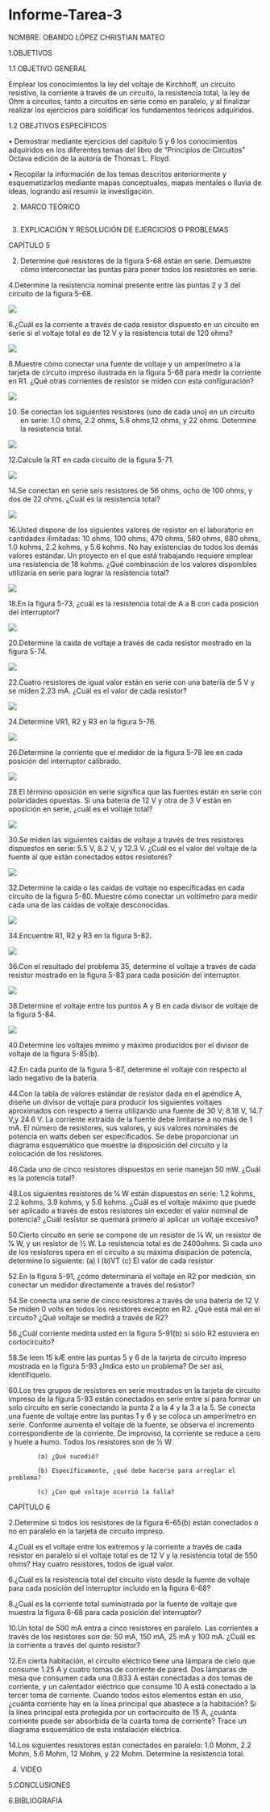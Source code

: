 # Informe-Tarea-3

NOMBRE: OBANDO LÓPEZ CHRISTIAN MATEO 

1.OBJETIVOS

1.1 OBJETIVO GENERAL

Emplear los conocimientos la ley del voltaje de Kirchhoff, un circuito resistivo, la corriente a través de un circuito, la resistencia total, la ley de Ohm a circuitos, tanto a circuitos en serie como en paralelo, y al finalizar realizar los ejercicios para soldificar los fundamentos teóricos adquiridos.

1.2 OBEJTIVOS ESPECÍFICOS

• Demostrar mediante ejercicios del capítulo 5 y 6 los conocimientos adquiridos en los diferentes temas del libro de “Principios de Circuitos” Octava edición de la autoría de Thomas L. Floyd.

• Recopilar la información de los temas descritos anteriormente y esquematizarlos mediante mapas conceptuales, mapas mentales o lluvia de ideas, logrando así resumir la investigación.

2. MARCO TEÓRICO

![]()

3. EXPLICACIÓN Y RESOLUCIÓN DE EJERCICIOS O PROBLEMAS

  CAPÍTULO 5
  
  2. Determine qué resistores de la figura 5-68 están en serie. Demuestre cómo interconectar las puntas para poner todos los resistores en serie.

  4.Determine la resistencia nominal presente entre las puntas 2 y 3 del circuito de la figura 5-68.
  
  ![](https://github.com/mAttIuS1106/Informe-Tarea-3/blob/main/EJERCICIO%204.PNG)

  6.¿Cuál es la corriente a través de cada resistor dispuesto en un circuito en serie si el voltaje total es de 12 V y la resistencia total de     120 ohms?
  
  ![](https://github.com/mAttIuS1106/Informe-Tarea-3/blob/main/EJERCICIO%206.PNG)

  8.Muestre cómo conectar una fuente de voltaje y un amperímetro a la tarjeta de circuito impreso ilustrada en la figura 5-68 para medir la         corriente en R1. ¿Qué otras corrientes de resistor se miden con esta configuración?
  
  ![](https://github.com/mAttIuS1106/Informe-Tarea-3/blob/main/EJERCICIO%208.PNG)

  10. Se conectan los siguientes resistores (uno de cada uno) en un circuito en serie: 1.0 ohms, 2.2 ohms, 5.6 ohms,12 ohms, y 22 ohms. Determine   la resistencia   total.

  ![](https://github.com/mAttIuS1106/Informe-Tarea-3/blob/main/EJERCICIO%2010.PNG)

  12.Calcule la RT en cada circuito de la figura 5-71.
  
  ![](https://github.com/mAttIuS1106/Informe-Tarea-3/blob/main/EJERCICIO%2012.PNG)
  
  14.Se conectan en serie seis resistores de 56 ohms, ocho de 100 ohms, y dos de 22 ohms. ¿Cuál es la resistencia total?
  
  ![](https://github.com/mAttIuS1106/Informe-Tarea-3/blob/main/EJERCICIO%2010.PNG)
  
  16.Usted dispone de los siguientes valores de resistor en el laboratorio en cantidades ilimitadas: 10 ohms, 100 ohms, 470 ohms, 560 ohms, 680     ohms, 1.0 kohms, 2.2 kohms, y 5.6 kohms. No hay existencias de todos los demás valores estándar. Un proyecto en el que está trabajando requiere   emplear una resistencia de 18 kohms. ¿Qué combinación de los valores disponibles utilizaría en serie para lograr la resistencia total?
  
  ![](https://github.com/mAttIuS1106/Informe-Tarea-3/blob/main/EJERCICIO%2016.PNG)
  
 
  18.En la figura 5-73, ¿cuál es la resistencia total de A a B con cada posición del interruptor?
  
  ![](https://github.com/mAttIuS1106/Informe-Tarea-3/blob/main/EJERCICIO%2018.PNG)
  
  20.Determine la caída de voltaje a través de cada resistor mostrado en la figura 5-74.
  
  ![](https://github.com/mAttIuS1106/Informe-Tarea-3/blob/main/EJERCICIO%2020.PNG)
  
  22.Cuatro resistores de igual valor están en serie con una batería de 5 V y se miden 2.23 mA. ¿Cuál es el valor de cada resistor?
  
  ![](https://github.com/mAttIuS1106/Informe-Tarea-3/blob/main/EJERCICIO%2022.PNG)
  
  24.Determine VR1, R2 y R3 en la figura 5-76.
  
  ![](https://github.com/mAttIuS1106/Informe-Tarea-3/blob/main/EJERCICIO%2024(2).PNG)
  
  26.Determine la corriente que el medidor de la figura 5-78 lee en cada posición del interruptor calibrado.
  
  ![](https://github.com/mAttIuS1106/Informe-Tarea-3/blob/main/EJERCICIO%2026(2).PNG)


  28.El término oposición en serie significa que las fuentes están en serie con polaridades opuestas. Si una batería de 12 V y otra de 3 V están   en oposición en serie, ¿cuál es el voltaje total?
  
  ![](https://github.com/mAttIuS1106/Informe-Tarea-3/blob/main/EJERCICIO%2028.PNG)

  30.Se miden las siguientes caídas de voltaje a través de tres resistores dispuestos en serie: 5.5 V, 8.2 V, y 12.3 V. ¿Cuál es el valor del       voltaje de la fuente al que están conectados estos resistores?
  
  ![](https://github.com/mAttIuS1106/Informe-Tarea-3/blob/main/EJERCICIO%2030.PNG)
  
  32.Determine la caída o las caídas de voltaje no especificadas en cada circuito de la figura 5-80. Muestre cómo conectar un voltímetro para       medir cada una de las caídas de voltaje desconocidas.
  
  ![](https://github.com/mAttIuS1106/Informe-Tarea-3/blob/main/EJERCICIO%2032(2).PNG)
  
  34.Encuentre R1, R2 y R3 en la figura 5-82.
  
  ![](https://github.com/mAttIuS1106/Informe-Tarea-3/blob/main/EJERCICIO%2034.PNG)
  
  36.Con el resultado del problema 35, determine el voltaje a través de cada resistor mostrado en la figura 5-83 para cada posición del             interruptor.
  
  ![](https://github.com/mAttIuS1106/Informe-Tarea-3/blob/main/EJERCICIO%2036.PNG)
  
  38.Determine el voltaje entre los puntos A y B en cada divisor de voltaje de la figura 5-84.
  
  ![](https://github.com/mAttIuS1106/Informe-Tarea-3/blob/main/EJERCICIO%2038.PNG)
  
  40.Determine los voltajes mínimo y máximo producidos por el divisor de voltaje de la figura 5-85(b).
  
  42.En cada punto de la figura 5-87, determine el voltaje con respecto al lado negativo de la batería.
  
  44.Con la tabla de valores estándar de resistor dada en el apéndice A, diseñe un divisor de voltaje para producir los siguientes voltajes         aproximados con respecto a tierra utilizando una fuente de 30 V; 8.18 V, 14.7 V,y 24.6 V. La corriente extraída de la fuente debe limitarse a     no más de 1 mA. El número de resistores, sus valores, y sus valores nominales de potencia en watts deben ser especificados. Se debe               proporcionar un diagrama esquemático que muestre la disposición del circuito y la colocación de los resistores.
  
  46.Cada uno de cinco resistores dispuestos en serie manejan 50 mW. ¿Cuál es la potencia total?
  
  48.Los siguientes resistores de 1⁄4 W están dispuestos en serie: 1.2 kohms, 2.2 kohms, 3.9 kohms, y 5.6 kohms. ¿Cuál es el voltaje máximo que     puede ser aplicado a través de estos resistores sin exceder el valor nominal de potencia? ¿Cuál resistor se quemará primero al aplicar un         voltaje excesivo?
  
  50.Cierto circuito en serie se compone de un resistor de 1⁄8 W, un resistor de 1⁄4 W, y un resistor de 1⁄2 W. La resistencia total es de         2400ohms. Si cada uno de los resistores opera en el circuito a su máxima disipación de potencia, determine lo siguiente:
        (a) I 
        (b)VT 
        (c) El valor de cada resistor
        
   52.En la figura 5-91, ¿cómo determinaría el voltaje en R2 por medición, sin conectar un medidor directamente a través del resistor?
   
   54.Se conecta una serie de cinco resistores a través de una batería de 12 V. Se miden 0 volts en todos los resistores excepto en R2. ¿Qué está    mal en el circuito? ¿Qué voltaje se medirá a través de R2?
   
   56.¿Cuál corriente mediría usted en la figura 5-91(b) si sólo R2 estuviera en cortocircuito?
   
   58.Se leen 15 kÆ entre las puntas 5 y 6 de la tarjeta de circuito impreso mostrada en la figura 5-93 ¿Indica esto un problema? De ser así,        identifíquelo.
   
   60.Los tres grupos de resistores en serie mostrados en la tarjeta de circuito impreso de la figura 5-93 están conectados en serie entre sí        para formar un solo circuito en serie conectando la punta 2 a la 4 y la 3 a la 5. Se conecta una fuente de voltaje entre las puntas 1 y 6 y se    coloca un amperímetro en serie. Conforme aumenta el voltaje de la fuente, se observa el incremento correspondiente de la corriente. De            improviso, la corriente se reduce a cero y huele a humo. Todos los resistores son de 1⁄2 W.
   
            (a) ¿Qué sucedió?
            
            (b) Específicamente, ¿qué debe hacerse para arreglar el problema?
            
            (c) ¿Con qué voltaje ocurrió la falla?
   
   CAPÍTULO 6 
   
   2.Determine si todos los resistores de la figura 6-65(b) están conectados o no en paralelo en la tarjeta de circuito impreso.
   
   4.¿Cuál es el voltaje entre los extremos y la corriente a través de cada resistor en paralelo si el voltaje total es de 12 V y la resistencia    total de 550 ohms? Hay cuatro resistores, todos de igual valor.
   
   6.¿Cuál es la resistencia total del circuito visto desde la fuente de voltaje para cada posición del interruptor incluido en la figura 6-68?
   
   8.¿Cuál es la corriente total suministrada por la fuente de voltaje que muestra la figura 6-68 para cada posición del interruptor?
   
   10.Un total de 500 mA entra a cinco resistores en paralelo. Las corrientes a través de los resistores son de: 50 mA, 150 mA, 25 mA y 100 mA.      ¿Cuál es la corriente a través del quinto resistor?
   
   12.En cierta habitación, el circuito eléctrico tiene una lámpara de cielo que consume 1.25 A y cuatro tomas de corriente de pared. Dos            lámparas de mesa que consumen cada una 0.833 A están conectadas a dos tomas de corriente, y un calentador eléctrico que consume 10 A está        conectado a la tercer toma de corriente. Cuando todos estos elementos están en uso, ¿cuánta corriente hay en la línea principal que abastece a    la habitación? Si la línea principal está protegida por un cortacircuito de 15 A, ¿cuánta corriente puede ser absorbida de la cuarta toma de      corriente? Trace un diagrama esquemático de esta instalación eléctrica.
   
   14.Los siguientes resistores están conectados en paralelo: 1.0 Mohm, 2.2 Mohm, 5.6 Mohm, 12 Mohm, y 22 Mohm. Determine la resistencia total.



4. VIDEO

5.CONCLUSIONES

6.BIBLIOGRAFIA
